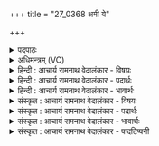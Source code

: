 +++
title = "27_0368 अमी ये"

+++
<details><summary>पदपाठः</summary>

अ꣣मी꣡इति꣢। ये दे꣣वाः। स्थ꣡न꣢꣯। स्थ। न꣣। म꣡ध्ये꣢꣯। आ। रो꣣चने꣢। दि꣣वः꣢। कत्। वः꣣। ऋत꣢म्। कत्। अ꣣मृ꣡त꣢म्। अ꣣। मृ꣡त꣢꣯म्। का꣢। प्र꣣त्ना꣢। वः꣢। आ꣡हु꣢꣯तिः। आ। हु꣣तिः। ३६८।
</details>

<details><summary>अधिमन्त्रम् (VC)</summary>

- विश्वेदेवाः
- त्रित आप्त्यः
- अनुष्टुप्
- गान्धारः
- ऐन्द्रं काण्डम्
</details>

<details><summary>हिन्दी : आचार्य रामनाथ वेदालंकार - विषयः</summary>

अगले मन्त्र के देवता ‘विश्वेदेवाः’ हैं। इसमें देवों के विषय में तीन प्रश्न उठाये गये हैं।
</details>

<details><summary>हिन्दी : आचार्य रामनाथ वेदालंकार - पदार्थः</summary>

पदार्थान्वय -  हे (देवाः) अपने-अपने विषय के प्रकाशक ज्ञानेन्द्रियरूप देवो ! (अमी ये) ये जो तुम (दिवः) उर्ध्वस्थान सिर के (मध्ये) अन्दर (रोचने) रोचमान अपने-अपने गोलक में (आ स्थन) आकर स्थित हुए हो, अथवा, हे (देवाः) प्रकाशक सूर्यकिरणों ! (अमी ये) ये जो तुम (दिवः) द्युलोक के (मध्ये) बीच (रोचने) दीप्तिमान् सूर्य में (आ स्थन) आकर स्थित हो, अथवा, हे (देवाः) ज्ञान के प्रकाश से युक्त तथा ज्ञान के प्रकाशक विद्वानो ! (अमी ये) ये जो तुम (दिवः) कीर्ति से प्रकाशित राष्ट्र के (मध्ये) अन्दर (रोचने) यशस्वी पद पर (आ स्थन) नियुक्त हुए हो, उन तुमसे पूछता हूँ कि (कत्) क्या (वः) तुम्हारा (ऋतम्) सत्य है, (कत्) क्या (अमृतम्) अमरतत्त्व है, (का) और क्या (वः) तुम्हारी (प्रत्ना) पुरातन (आहुतिः) होम क्रिया है? ॥९॥
</details>

<details><summary>हिन्दी : आचार्य रामनाथ वेदालंकार - भावार्थः</summary>

भावार्थ -  यहाँ उत्तर दिये बिना ही केवल प्रश्न करके जिज्ञासा उत्पन्न की गयी है कि इन प्रश्नों के उत्तर अपनी प्रतिभा से स्वयं दो। इन प्रश्नों के उत्तर ये हो सकते हैं। सिर में जो ज्ञानेन्द्रियरूप देव स्थित हैं, उनका ऋत है जीवात्मा में सत्यज्ञान को पहुँचाना, उनका अमृत है वास्तविक इन्द्रियतत्त्व, जो देह के साथ इन्द्रिय-गोलकों के विनष्ट हो जाने पर भी मरता नहीं, प्रत्युत सूक्ष्म शरीर में विद्यमान रहता है, उनकी सनातन आहुति है शरीररक्षारूप यज्ञ में तथा ज्ञानप्रदानरूप यज्ञ में अपना होम करना। इसी प्रकार द्युलोकस्थ सूर्य में जो किरण-रूप देव स्थित हैं, उनका ऋत है वह सत्यनियम, जिसके अनुसार प्रतिदिन सूर्योदय के साथ वे आकाश और भूमण्डल में व्याप्त होते हैं, उनका अमृत है शुद्ध मेघ-जल, जिसे वे समुद्र आदि से भाप बनाकर ऊपर ले जाते हैं, उनकी सनातन आहुति है मेघजल का पार्थिव अग्नि में होम करना, जिससे पृथिवी पर ओषधि, वनस्पति आदि उगती हैं और प्राणी जीवन धारण करते हैं, अथवा सब ग्रहोपग्रहों में अपना होम करना, जिससे पृथिवी, मङ्गल, बुध, चन्द्रमा आदि प्रकाशित होते हैं। इसी प्रकार राष्ट्र में जो विद्या दान करनेवाले विद्वान लोग हैं, उनका ऋत है वह सत्यनिष्ठा जिसका अनुसरण कर वे विद्यादान में दत्तचित्त होते हैं; उनका अमृत है वह ज्ञान जिसे वे सत्पात्रों को देते हैं, उनकी सनातन आहुति है अध्ययन-अध्यापन रूप यज्ञ में अपना होम करना, इत्यादि सुधी जनों को स्वयं ऊहा कर लेनी चाहिए ॥९॥ विवरणकार माधव ने यह देखकर कि इस ऋचा का ऋषि आप्त का पुत्र त्रित है और देवता ‘विश्वेदेवाः’ है, इस पर निम्नलिखित इतिहास लिखा है-आप्त ऋषि के तीन पुत्र थे, एकत, द्वित और त्रित। उन्होंने यज्ञ करने की इच्छा से यजमानों से गौएँ माँगी और पा लीं। उन्हें लेकर वे घर चल पड़े। जब वे सरस्वती नदी के किनारे-किनारे जा रहे थे तब परले पार बैठे गवादक ने उन्हें देख लिया। वह उठा और सरस्वती के जलों को पार करके रात में उसने उनको डराया। जब वे डरकर भागे तब उनमें से त्रित घास-फूस और लताओं से ढके हुए एक निर्जल कुएँ में गिर पड़ा। कुएँ में गिरने का कारण अन्य कुछ लोग यह बताते हैं कि एकत और द्वित को कम गौएँ मिली थीं, त्रित को बहुत सारी मिल गयी थीं, इसलिए जान-बूझकर उन्होंने त्रित को कुएँ में धकेल दिया था। वहीं उसके मन में आया कि मैंने यज्ञ का संकल्प किया था, अब यदि बिना यज्ञ किये ही मर जाता हूँ तो मेरा कल्याण नहीं होगा, इसलिए कोई ऐसा उपाय करना चाहिए कि यहाँ कुएँ में पड़ा-पड़ा ही मैं सोम-पान कर लूँ। वह यह विचार कर ही रहा था कि अकस्मात् ही उसने उसी कुएँ में एक लता उतरी हुई देखी। उसने उसे लेकर और यह सोम ही है, ऐसा मन में निश्चय करके अन्य भी यज्ञ-साधनों का मन में संकल्प करके बजरी को सोम कूटने के सिल-बट्टे बनाकर उस लता को अभिषुत किया और अभिषुत करके देवों को पुकारा। पुकारे गये देवों को पुकारे जाने का कारण समझ में न आया, अतः वे आविग्न हो उठे। बृहस्पति ने भी पुकार को सुना और सुनकर वह देवों से बोला कि त्रित का यज्ञ है, वहाँ चलते हैं। तब वे सब देव वहाँ आये। उन्हें आया देखकर कुएँ से उद्धार की इच्छावाले त्रित ने उनकी स्तुति की और उन्हें उपालम्भ दिया कि तुम्हारा सत्यासत्य का विवेक नष्ट हो गया है, तुम बड़े अकृतज्ञ हो कि मुझे इस कुएँ से बाहर नहीं निकालते हो। त्रित का उपालम्भ ही प्रस्तुत ऋचा में प्रकट किया गया है, इत्यादि। यह सब कल्पना-कला का विलास है, वास्तविकता इसमें कुछ भी नहीं है, यह सुधी जन स्वयं ही समझ लें ॥
</details>

<details><summary>संस्कृत : आचार्य रामनाथ वेदालंकार - विषयः</summary>

विश्वेदेवाः देवताः। देवानां विषये त्रयः प्रश्ना उत्थाप्यन्ते।
</details>

<details><summary>संस्कृत : आचार्य रामनाथ वेदालंकार - पदार्थः</summary>

पदार्थान्वय -  हे (देवाः) स्वस्वविषयप्रकाशकाः ज्ञानेन्द्रियरूपाः देवाः ! (अमी ये) इमे ये यूयम् (दिवः) ऊर्ध्वस्थानस्य शिरोभागस्य (मध्ये) अभ्यन्तरे (रोचने) रोचमाने स्वस्वगोलके (आ स्थन) आगत्य स्थिताः स्थ। अत्र ‘तप्तनप्तनथनाश्च। अ० ७।१।४५’ इति तनबादेशः। यद्वा, हे (देवाः) प्रकाशकाः सूर्यकिरणाः ! (अमी ये) इमे ये यूयम् (दिवः) द्युलोकस्य (मध्ये) अभ्यन्तरे (रोचने) दीप्तिमति आदित्ये (आ स्थन) आगत्य स्थिताः स्थ, यद्वा, हे (देवाः) ज्ञानप्रकाशयुक्ताः ज्ञानस्य प्रकाशकाश्च विद्वांसः ! (अमी ये) इमे ये यूयम् (दिवः) कीर्त्या प्रकाशितस्य राष्ट्रस्य (मध्ये) अभ्यन्तरे (रोचने) यशस्विनि पदे (आ स्थन) नियुक्ताः स्थ, तान् युष्मान् पृच्छामि यत् (कत्) किम् (वः) युष्माकम् (ऋतम्) सत्यम् अस्ति ? (कत्) किम् (अमृतम्) अमरं तत्त्वम् अस्ति ? (का) का च (वः) युष्माकम् (प्रत्ना) पुराणी पूर्वकालादागता (आहुतिः) होमक्रिया अस्ति ? इति ॥९॥
</details>

<details><summary>संस्कृत : आचार्य रामनाथ वेदालंकार - भावार्थः</summary>

भावार्थ -  अत्रोत्तरदानं विनैव केवलं प्रश्नान् कृत्वा जिज्ञासा समुत्पाद्यते, यदेते प्रश्नाः स्वयमेव स्वप्रतिभयोत्तरणीया इति। इमानि तावत्तेषामुत्तराणि भवितुमर्हन्ति। शिरसि ये ज्ञानेन्द्रियरूपा देवाः स्थितास्तेषाम् ऋतमस्ति जीवात्मनि सत्यज्ञानप्रापणम्, तेषाममृतमस्ति वास्तविकम् इन्द्रियतत्त्वं यद्देहेन सहेन्द्रियगोलकानां विनाशेऽपि न म्रियते, प्रत्युत सूक्ष्मशरीरे तिष्ठति, तेषामाहुतिर्विद्यते शरीररक्षायज्ञे ज्ञानप्रदानयज्ञे च स्वकीयो होमः। एवमेव, द्युलोकस्थे सूर्य ये किरणरूपा देवाः स्थितास्तेषाम् ऋतमस्ति स सत्यनियमो यमनुसृत्य ते प्रत्यहं सूर्योदयेन साकं गगनं भूमण्डलं च व्याप्नुवन्ति, तेषाममृतमस्ति शुद्धं मेघजलं यत्ते समुद्रादिभ्यो वाष्पीकरणविधिनोर्ध्व नयन्ति, एतेषां प्रत्नाऽऽहुतिर्विद्यते सनातनकालान्मेघजलस्य पार्थिवाग्नौ होमो येन पृथिव्यामोषधिवनस्पत्यादयः प्ररोहन्ति प्राणिनश्च जीवनं धारयन्ति, यद्वा सर्वेषु ग्रहोपग्रहेषु स्वात्मनो होमो येन पृथिवीमङ्गलबुधचन्द्रादयो ज्योतिषा दीप्यन्ते। तथैव राष्ट्रे ये विद्यादातारो विद्वांसः सन्ति तेषाम् ऋतमस्ति सा सत्यनिष्ठा यामनुसृत्य ते विद्यादाने दत्तचित्ता भवन्ति, तेषाममृतमस्ति तज्ज्ञानं यत्ते सत्पात्रेभ्यः प्रयच्छन्ति, तेषां प्रत्नाऽऽहुतिश्च विद्यते सनातनकालात् प्रचलितेऽध्ययनाध्यापनयज्ञे स्वात्मनो होम इत्यादि सुधीभिः स्वयमेवोह्यम् ॥९॥ विवरणकारोऽस्या ऋचो व्याख्याने ब्रूते—“त्रितस्यार्षम्। वैश्वदेवीयमृक्। अत्रेतिहासमाचक्षते। आप्तस्य ऋषेः त्रयः पुत्रा बभूवुः, एकतः द्वितः त्रित इति। ते यष्टुकामाः याज्यान् यजमानान् गा ययाचिरे लेभिरे च। ता आदाय गृहं जग्मुः। तद् गच्छतः पथा सरस्वत्यास्तीरेण परस्मिन् कूले निषण्णो गवादकः ददर्श। दृष्ट्वा चोत्थाय अभिमुखः सारस्वतीरप अवतीर्य रात्रौ त्रासयामास। तेषां त्रासात् त्रस्यतां त्रितः कूपे निर्जले तृणैर्वल्लीभिश्चावकीर्णे पपात। अन्ये तु पुनः एतदेवेतिहासमन्यथा व्याचक्षते। एकतद्विताभ्यां स्वल्पा गावो लब्धाः त्रितेन च बह्व्यः। तत ईर्ष्यया ताभ्यां कूपे प्रक्षिप्तः इति। तस्य तत्रस्थस्यैव मनः प्रादुरभूत्। कृतयागसङ्कल्पस्य अकृतयागस्य मम मृत्युर्न श्रेयसे। तत्कथमिहस्थ एवाहं सोमं पिबेयमिति। एवं चिन्तयन् यदृच्छया तस्मिन् कूपे वीरुधमुत्तीर्णा ददर्श। स तामादाय सोमोऽयमिति मनसा निश्चित्य यागैश्वर्यमन्यानि अपि यागसाधनानि मना सङ्कल्प्य, शर्करा अभिषवग्राव्णः कृत्वा तां वीरुधमभिसुषाव। अभिषुत्य च देवानाजुहाव। ते देवा आहूताः सन्तः आह्वानकारणम् अनवबुध्यमानाः आविग्ना बभूवुः। तद् बृहस्पतिः शुश्राव। श्रुत्वा च देवानुवाच त्रितस्य यज्ञो वर्तते। तत्र गच्छाम इति। ततस्ते देवाः आजग्मुः। स तानागतान् कूपादुत्तरणार्थी तुष्टाव उपालब्धवांश्च—अमी ये देवा स्थन भवथ, तिष्ठथेत्यर्थः। मध्ये आरोचने दिवः सम्बन्धिनि आदित्यमण्डले। तानहं पृच्छामि। क्व ऋतं सत्यम्, क्व चामृतम्। क्व प्रत्ना पुराणी, चिरन्तनीत्यर्थः, वः युष्माकं प्रत्ना सम्बन्धिनी आहुतिः ? एतदुक्तं भवति—नष्टसत्यासत्यविवेका अकृतज्ञाश्च यूयं, येन मामस्मात् कूपात् नोत्तारयथ इत्युपालम्भः। अयं द्वितीयः पक्षः। अमी ये देवाः स्थन—मध्ये आदित्यमण्डले, आरोचने दिवः द्युलोकादपि दीप्ततरे स्थाने भागं ग्रहीतुमागताः। कत् व ऋतम् ? एतदुक्तं भवति—ऋतम् अन्नम्, तदत्र नास्ति कूपे निर्जले। तत् कत् अमृतं सोमाख्यम्। हविर्धानाः, करम्भः, पुरोडाशः, परीवापः, पयः, उपवसथ्यः, पशुरग्नीषोमीयः, पशुः सवनीयः एवमादिकं हि तत्। अमृतं च क्वात्र विद्यते। कस्मान्मम देवा यागमुद्दिश्य भवन्तोऽत्र समागताः। ततस्तैः कूपादुत्तारितः’’ इति। कल्पनाकलाविलसितमेतत्सर्वं न वास्तविकमिति स्वयमेव सुधियो विभावयन्तु ॥
</details>

<details><summary>संस्कृत : आचार्य रामनाथ वेदालंकार - पादटिप्पनी</summary>

टिप्पनी -   १. १।१०५।५ ऋषिः त्रित आप्त्यः कुत्स आङ्गिरसो वा। ‘अमी ये देवाः स्थन त्रिष्वारोचने दिवः। कद्व ऋतं कदमृतं क्व प्रत्ना व आहुतिर्वित्तं मे अस्य रोदसी ॥’ इति पाठः।
</details>